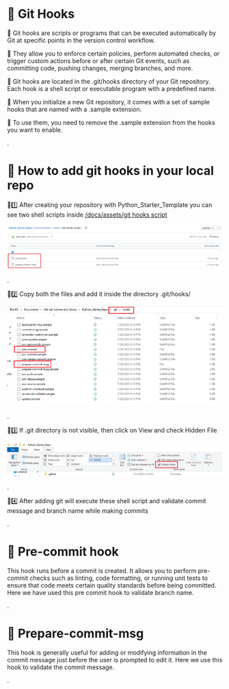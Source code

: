 #
# 🎯 Git Hooks
🔰 Git hooks are scripts or programs that can be executed automatically by Git at specific points in the version control workflow. 

🔰 They allow you to enforce certain policies, perform automated checks, or trigger custom actions before or after certain Git events, such as committing code, pushing changes, merging branches, and more.

🔰 Git hooks are located in the .git/hooks directory of your Git repository. Each hook is a shell script or executable program with a predefined name. 

🔰 When you initialize a new Git repository, it comes with a set of sample hooks that are named with a .sample extension. 

🔰 To use them, you need to remove the .sample extension from the hooks you want to enable.

.

#
# 🎯 How to add git hooks in your local repo

🔰1️⃣ After creating your repository with Python_Starter_Template you can see two shell scripts inside [/docs/assets/git hooks script](./assets/git%20hooks%20script)


<kbd>
<img src="./assets/images/git-hook-01.png" width="900">
</kbd>

.

🔰2️⃣ Copy both the files and add it inside the directory .git/hooks/


<kbd>
<img src="./assets/images/git-hook-02.png" >
</kbd>

.

🔰3️⃣ If .git directory is not visible, then click on View and check Hidden File


<kbd>
<img src="./assets/images/git-hook-03.png" width="900">
</kbd>

.

🔰4️⃣ After adding git will execute these shell script and validate commit message and branch name while making commits

.

#
# 🎯 Pre-commit hook
This hook runs before a commit is created. It allows you to perform pre-commit checks such as linting, code formatting, or running unit tests to ensure that code meets certain quality standards before being committed. Here we have used this pre commit hook to validate branch name.

.

#
# 🎯 Prepare-commit-msg
This hook is generally useful for adding or modifying information in the commit message just before the user is prompted to edit it. Here we use this hook to validate the commit message.

.
